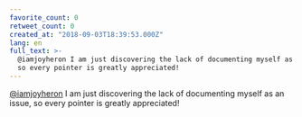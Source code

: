 ```yaml
---
favorite_count: 0
retweet_count: 0
created_at: "2018-09-03T18:39:53.000Z"
lang: en
full_text: >-
  @iamjoyheron I am just discovering the lack of documenting myself as an issue,
  so every pointer is greatly appreciated!
---
```


[@iamjoyheron](https://twitter.com/iamjoyheron) I am just discovering the lack
of documenting myself as an issue, so every pointer is greatly appreciated!
